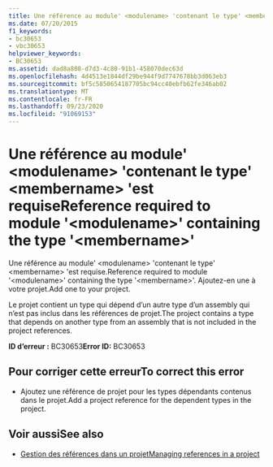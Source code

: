 ```yaml
---
title: Une référence au module' <modulename> 'contenant le type' <membername> 'est requise
ms.date: 07/20/2015
f1_keywords:
- bc30653
- vbc30653
helpviewer_keywords:
- BC30653
ms.assetid: dad8a808-d7d3-4c80-91b1-458070dec63d
ms.openlocfilehash: 4d4513e1844df29be944f9d7747678bb3d063eb3
ms.sourcegitcommit: bf5c5850654187705bc94cc40ebfb62fe346ab02
ms.translationtype: MT
ms.contentlocale: fr-FR
ms.lasthandoff: 09/23/2020
ms.locfileid: "91069153"
---
```

# <a name="reference-required-to-module-modulename-containing-the-type-membername"></a><span data-ttu-id="6eb61-102">Une référence au module' \<modulename> 'contenant le type' \<membername> 'est requise</span><span class="sxs-lookup"><span data-stu-id="6eb61-102">Reference required to module '\<modulename>' containing the type '\<membername>'</span></span>

<span data-ttu-id="6eb61-103">Une référence au module' \<modulename> 'contenant le type' \<membername> 'est requise.</span><span class="sxs-lookup"><span data-stu-id="6eb61-103">Reference required to module '\<modulename>' containing the type '\<membername>'.</span></span> <span data-ttu-id="6eb61-104">Ajoutez-en une à votre projet.</span><span class="sxs-lookup"><span data-stu-id="6eb61-104">Add one to your project.</span></span>  
  
 <span data-ttu-id="6eb61-105">Le projet contient un type qui dépend d’un autre type d’un assembly qui n’est pas inclus dans les références de projet.</span><span class="sxs-lookup"><span data-stu-id="6eb61-105">The project contains a type that depends on another type from an assembly that is not included in the project references.</span></span>  
  
 <span data-ttu-id="6eb61-106">**ID d’erreur :** BC30653</span><span class="sxs-lookup"><span data-stu-id="6eb61-106">**Error ID:** BC30653</span></span>  
  
## <a name="to-correct-this-error"></a><span data-ttu-id="6eb61-107">Pour corriger cette erreur</span><span class="sxs-lookup"><span data-stu-id="6eb61-107">To correct this error</span></span>  
  
- <span data-ttu-id="6eb61-108">Ajoutez une référence de projet pour les types dépendants contenus dans le projet.</span><span class="sxs-lookup"><span data-stu-id="6eb61-108">Add a project reference for the dependent types in the project.</span></span>  
  
## <a name="see-also"></a><span data-ttu-id="6eb61-109">Voir aussi</span><span class="sxs-lookup"><span data-stu-id="6eb61-109">See also</span></span>

- [<span data-ttu-id="6eb61-110">Gestion des références dans un projet</span><span class="sxs-lookup"><span data-stu-id="6eb61-110">Managing references in a project</span></span>](/visualstudio/ide/managing-references-in-a-project)
